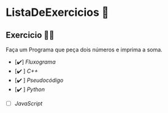# ListaDeExercicios 🚀

## Exercicio 👨‍💻

Faça um Programa que peça dois números e imprima a soma.

- [✔️] _Fluxograma_
- [✔️ ] _C++_
- [✔️ ] _Pseudocódigo_
- [✔️ ] _Python_
- [ ] _JavaScript_